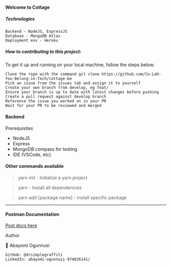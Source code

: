 #### Welcome to Cottage

##### Technologies
    Backend - NodeJS, ExpressJS
    Database - MongoDB Atlas
    Deployment env - Heroku

##### How to contributing to this project:
To get it up and running on your local machine, follow the steps below:

    Clone the repo with the command git clone https://github.com/Co-Lab-You-Belong-in-Tech/cottage-be
    Pick an issue from the issues tab and assign it to yourself
    Create your own branch from develop, eg feat/
    Ensure your branch is up to date with latest changes before pushing
    Create a pull request against develop branch
    Reference the issue you worked on in your PR
    Wait for your PR to be reviewed and merged


#### Backend
Prerequisites
   - NodeJS
   - Express
   - MongoDB compass for testing
   - IDE (VSCode, etc)

#### Other commands available
> yarn init - Initialize a yarn project

> yarn - Install all dependencies

> yarn add [package name] - install specific package
    

---

#### Postman Documentation
[Post docs here](https://documenter.getpostman.com/view/15544476/2s8YzP1Pbh)

Author

👤 Abayomi Ogunnusi

    GitHub: @drsimplegraffiti
    LinkedIn: abayomi-ogunnusi-974826141/

